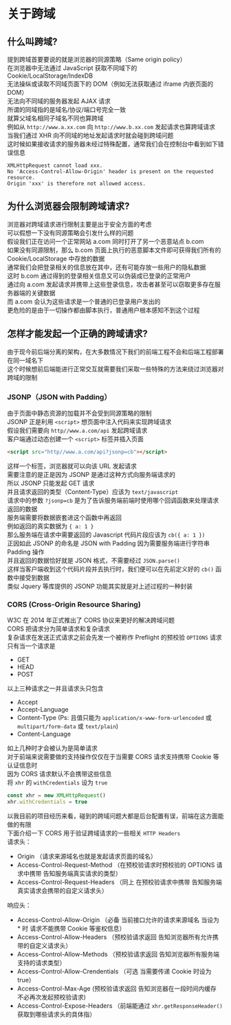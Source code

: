 # 关于跨域

## 什么叫跨域?
提到跨域首要要说的就是浏览器的同源策略（Same origin policy）  
在浏览器中无法通过 JavaScript 获取不同域下的 Cookie/LocalStorage/IndexDB  
无法操纵或读取不同域页面下的 DOM（例如无法获取通过 iframe 内嵌页面的 DOM）  
无法向不同域的服务器发起 AJAX 请求  
所谓的同域指的是域名/协议/端口号完全一致  
就算父域名相同子域名不同也算跨域  
例如从 `http://www.a.xx.com` 向 `http://www.b.xx.com` 发起请求也算跨域请求  
当我们通过 XHR 向不同域的地址发起请求时就会碰到跨域问题  
这时候如果接收请求的服务器未经过特殊配置，通常我们会在控制台中看到如下错误信息  
```
XMLHttpRequest cannot load xxx.
No 'Access-Control-Allow-Origin' header is present on the requested resource.
Origin 'xxx' is therefore not allowed access.
```

## 为什么浏览器会限制跨域请求?
浏览器对跨域请求进行限制主要是出于安全方面的考虑  
可以假想一下没有同源策略会引发什么样的问题  
假设我们正在访问一个正常网站 a.com 同时打开了另一个恶意站点 b.com  
如果没有同源限制，那么 b.com 页面上执行的恶意脚本文件即可获得我们所有的 Cookie/LocalStorage 中存放的数据  
通常我们会把登录相关的信息放在其中，还有可能存放一些用户的隐私数据  
这时 b.com 通过得到的登录相关信息又可以伪装成已登录的正常用户  
通过向 a.com 发起请求并携带上这些登录信息，攻击者甚至可以窃取更多存在服务器端的关键数据  
而 a.com 会认为这些请求是一个普通的已登录用户发出的  
更危险的是由于一切操作都由脚本执行，普通用户根本感知不到这个过程

## 怎样才能发起一个正确的跨域请求?
由于现今前后端分离的架构，在大多数情况下我们的前端工程不会和后端工程部署在同一域名下  
这个时候想前后端能进行正常交互就需要我们采取一些特殊的方法来绕过浏览器对跨域的限制  

### JSONP（JSON with Padding）
由于页面中静态资源的加载并不会受到同源策略的限制  
JSONP 正是利用 `<script>` 想页面中注入代码来实现跨域请求  
假设我们需要向 `http//www.a.com/api` 发起跨域请求  
客户端通过动态创建一个 `<script>` 标签并插入页面
```html
<script src="http//www.a.com/api?jsonp=cb"></script>
```
这样一个标签，浏览器就可以向该 URL 发起请求  
需要注意的是正是因为 JSONP 是通过这种方式向服务端请求的  
所以 JSONP 只能发起 GET 请求  
并且请求返回的类型（Content-Type）应该为 `text/javascript`  
请求中的参数 `?jsonp=cb` 是为了告诉服务端前端时使用哪个回调函数来处理请求返回的数据  
服务端需要将数据嵌套进这个函数中再返回  
例如返回的真实数据为 `{ a: 1 }`  
那么服务端在请求中需要返回的 Javascript 代码片段应该为 `cb({ a: 1 })`  
正因如此 JSONP 的命名是 JSON with Padding 因为需要服务端进行字符串 Padding 操作  
并且返回的数据恰好就是 JSON 格式，不需要经过 `JSON.parse()`  
这样当客户端收到这个代码片段并去执行时，我们便可以在先前定义好的 `cb()` 函数中接受到数据  
类似 Jquery 等库提供的 JSONP 功能其实就是对上述过程的一种封装

### CORS (Cross-Origin Resource Sharing)
W3C 在 2014 年正式推出了 CORS 协议来更好的解决跨域问题  
CORS 把请求分为简单请求和复杂请求  
复杂请求在发送正式请求之前会先发一个被称作 Preflight 的预校验 `OPTIONS` 请求  
只有当一个请求是
* GET
* HEAD
* POST

以上三种请求之一并且请求头只包含
* Accept
* Accept-Language
* Content-Type (Ps: 且值只能为 `application/x-www-form-urlencoded` 或 `multipart/form-data` 或 `text/plain`)
* Content-Language

如上几种时才会被认为是简单请求  
对于前端来说需要做的支持操作仅仅在于当需要 CORS 请求支持携带 Cookie 等认证信息时  
因为 CORS 请求默认不会携带这些信息  
将 `xhr` 的 `withCredentials` 设为 `true`  
```js
const xhr = new XMLHttpRequest()
xhr.withCredentials = true
```
以我目前的项目经历来看，碰到的跨域问题大都是后台配置有误，前端在这方面能做的有限  
下面介绍一下 CORS 用于验证跨域请求的一些相关 `HTTP Headers`  
请求头：
* Origin （请求来源域名也就是发起请求页面的域名）
* Access-Control-Request-Method （在预校验请求时预校验的 OPTIONS 请求中携带 告知服务端真实请求的类型）
* Access-Control-Request-Headers （同上 在预校验请求中携带 告知服务端真实请求会携带的自定义请求头）

响应头：
* Access-Control-Allow-Origin （必备 当前接口允许的请求来源域名 当设为 * 时 请求不能携带 Cookie 等鉴权信息）
* Access-Control-Allow-Headers （预校验请求返回 告知浏览器所有允许携带的自定义请求头）
* Access-Control-Allow-Methods （预校验请求返回 告知浏览器所有服务端支持的请求类型）
* Access-Control-Allow-Crendentials （可选 当需要传递 Cookie 时设为 true）
* Access-Control-Max-Age (预校验请求返回  告知浏览器在一段时间内缓存 不必再次发起预校验请求)
* Access-Control-Expose-Headers （前端能通过 `xhr.getResponseHeader()` 获取到哪些请求头的具体指）
